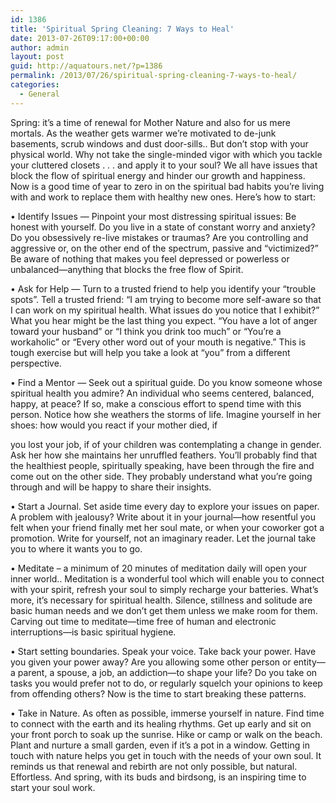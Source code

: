 ```yaml
---
id: 1386
title: 'Spiritual Spring Cleaning: 7 Ways to Heal'
date: 2013-07-26T09:17:00+00:00
author: admin
layout: post
guid: http://aquatours.net/?p=1386
permalink: /2013/07/26/spiritual-spring-cleaning-7-ways-to-heal/
categories:
  - General
---
```

Spring: it&#8217;s a time of renewal for Mother Nature and also for us mere mortals. As the weather gets warmer we&#8217;re motivated to de-junk basements, scrub windows and dust door-sills.. But don&#8217;t stop with your physical world. Why not take the single-minded vigor with which you tackle your cluttered closets . . . and apply it to your soul? We all have issues that block the flow of spiritual energy and hinder our growth and happiness. Now is a good time of year to zero in on the spiritual bad habits you&#8217;re living with and work to replace them with healthy new ones. Here&#8217;s how to start:
  
• Identify Issues &#8212; Pinpoint your most distressing spiritual issues: Be honest with yourself. Do you live in a state of constant worry and anxiety? Do you obsessively re-live mistakes or traumas? Are you controlling and aggressive or, on the other end of the spectrum, passive and &#8220;victimized?&#8221; Be aware of nothing that makes you feel depressed or powerless or unbalanced—anything that blocks the free flow of Spirit.

• Ask for Help &#8212; Turn to a trusted friend to help you identify your &#8220;trouble spots&#8221;. Tell a trusted friend: &#8220;I am trying to become more self-aware so that I can work on my spiritual health. What issues do you notice that I exhibit?&#8221; What you hear might be the last thing you expect. &#8220;You have a lot of anger toward your husband&#8221; or &#8220;I think you drink too much&#8221; or &#8220;You&#8217;re a workaholic&#8221; or &#8220;Every other word out of your mouth is negative.&#8221; This is tough exercise but will help you take a look at &#8220;you&#8221; from a different perspective.

• Find a Mentor &#8212; Seek out a spiritual guide. Do you know someone whose spiritual health you admire? An individual who seems centered, balanced, happy, at peace? If so, make a conscious effort to spend time with this person. Notice how she weathers the storms of life. Imagine yourself in her shoes: how would you react if your mother died, if
  
you lost your job, if of your children was contemplating a change in gender. Ask her how she maintains her unruffled feathers. You&#8217;ll probably find that the healthiest people, spiritually speaking, have been through the fire and come out on the other side. They probably understand what you&#8217;re going through and will be happy to share their insights.

• Start a Journal. Set aside time every day to explore your issues on paper. A problem with jealousy? Write about it in your journal—how resentful you felt when your friend finally met her soul mate, or when your coworker got a promotion. Write for yourself, not an imaginary reader. Let the journal take you to where it wants you to go.

• Meditate – a minimum of 20 minutes of meditation daily will open your inner world.. Meditation is a wonderful tool which will enable you to connect with your spirit, refresh your soul to simply recharge your batteries. What&#8217;s more, it&#8217;s necessary for spiritual health. Silence, stillness and solitude are basic human needs and we don&#8217;t get them unless we make room for them. Carving out time to meditate—time free of human and electronic interruptions—is basic spiritual hygiene.

• Start setting boundaries. Speak your voice. Take back your power. Have you given your power away? Are you allowing some other person or entity—a parent, a spouse, a job, an addiction—to shape your life? Do you take on tasks you would prefer not to do, or regularly squelch your opinions to keep from offending others? Now is the time to start breaking these patterns.

• Take in Nature. As often as possible, immerse yourself in nature. Find time to connect with the earth and its healing rhythms. Get up early and sit on your front porch to soak up the sunrise. Hike or camp or walk on the beach. Plant and nurture a small garden, even if it&#8217;s a pot in a window. Getting in touch with nature helps you get in touch with the needs of your own soul. It reminds us that renewal and rebirth are not only possible, but natural. Effortless. And spring, with its buds and birdsong, is an inspiring time to start your soul work.